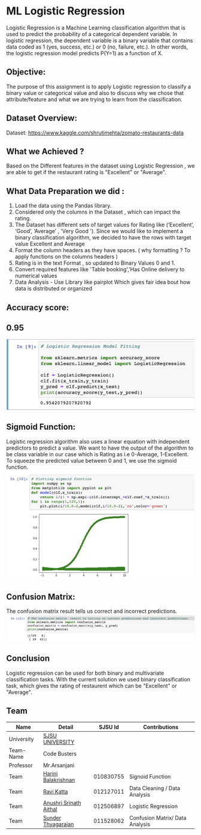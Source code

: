 # ML Logistic Regression
Logistic Regression is a Machine Learning classification algorithm that is used to predict the probability of a 
categorical dependent variable. In logistic regression, the dependent variable is a binary variable that contains 
data coded as 1 (yes, success, etc.) or 0 (no, failure, etc.). In other words, the logistic regression 
model predicts P(Y=1) as a function of X.

## Objective:
The purpose of this assignment is to apply Logistic regression to classify a binary value or categorical value 
and also to discuss why we chose that attribute/feature and what we are trying to learn from the classification.

## Dataset Overview:
Dataset: https://www.kaggle.com/shrutimehta/zomato-restaurants-data 

## What we  Achieved ?
Based on the Different features in the dataset using Logistic Regression , we are able  to get 
if  the restaurant rating is "Excellent"  or  "Average". 

## What Data Preparation we did :

1) Load the data using the Pandas library.
2) Considered only the  columns in the Dataset , which can impact the rating. 
3) The Dataset has different sets of  target values for Rating like (‘Excellent’, ‘Good’, ‘Average’ , 'Very Good '). 
    Since we would like to implement a binary classification algorithm, we decided to have the rows with 
    target value Excellent and Average
4) Format the column headers as they have spaces. ( why formatting ? To apply functions on the columns headers ) 
5) Rating is in the  text Format , so updated to Binary Values 0 and 1.
6) Convert required  features  like 'Table booking','Has Online delivery to numerical  values
7) Data Analysis - Use Library like  pairplot Which gives fair idea bout how data is 
   distributed or organized

## Accuracy score: 
## 0.95 
![Alt text](/images/Score.png)


##  Sigmoid Function:

Logistic regression algorithm also uses a linear equation with independent predictors to predict a value. 
We want to have the output of the algorithm to be class variable in our case which is Rating
as  i.e 0-Average, 1-Excellent. To squeeze the predicted value between 0 and 1, we use the sigmoid function.
![Alt text](/images/Sigmoid.png)


 ##  Confusion Matrix:
 The confusion matrix  result tells us correct and incorrect predictions.
 ![Alt text](/images/ConfusionMatrix.png)



## Conclusion
 Logistic regression  can be used for both binary and multivariate classification tasks. With the current solution we used  binary classification task, which gives the rating of restaurent which can be "Excellent" or "Average".

## Team

|Name | Detail|SJSU Id | Contributions
|---|---|---|---|
| University | [SJSU UNIVERSITY]( http://www.sjsu.edu/) |
| Team-Name | Code Busters|
|Professor| Mr.Arsanjani|
|Team | [Harini Balakrishnan](https://www.linkedin.com/in/harini-balakrishnan/) | 010830755 | Signoid Function
|Team | [Ravi Katta](https://www.linkedin.com/in/ravi-shanker-katta/)  | 012127011 | Data Cleaning / Data Analysis
|Team | [Anushri Srinath Aithal](https://www.linkedin.com/in/anushri-aithal/) | 012506897 | Logistic Regression
|Team | [Sunder Thyagarajan](https://www.linkedin.com/in/sunderthyagarajan/) | 011528062 | Confusion Matrix/ Data Analysis 
